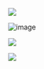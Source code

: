 
![](https://komarev.com/ghpvc/?username=foullegacy&color=54867a&label=fell+into+the+abyss&base=1000&style=flat-square&aligncenter)

![image](https://github.com/user-attachments/assets/2bd19254-ea7f-4cab-aa61-6dae2283ab24)


![](https://64.media.tumblr.com/ef882a9a6cd44aba674624be3d3e2bf7/b38a06f8df7d6a83-f5/s540x810/5b06d305c9ade2841ce6fb7b05175fefed3277eb.gifv)





 
![](https://i.imgur.com/4C5PQt3.png)  
                                   

